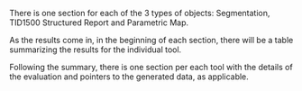 There is one section for each of the 3 types of objects: Segmentation, TID1500 Structured Report and Parametric Map.

As the results come in, in the beginning of each section, there will be a table summarizing the results for the individual tool.

Following the summary, there is one section per each tool with the details of the evaluation and pointers to the generated data, as applicable.
